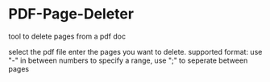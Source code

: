 # PDF-Page-Deleter
tool to delete pages from a pdf doc

select the pdf file
enter the pages you want to delete. supported format: use "-" in between numbers to specify a range, use ";" to seperate between pages
